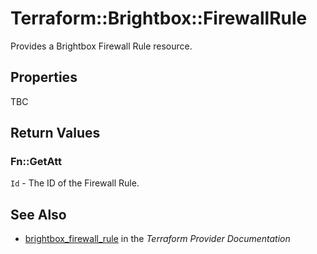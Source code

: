 # Terraform::Brightbox::FirewallRule

Provides a Brightbox Firewall Rule resource.

## Properties

TBC

## Return Values

### Fn::GetAtt

`Id` - The ID of the Firewall Rule.

## See Also

* [brightbox_firewall_rule](https://www.terraform.io/docs/providers/brightbox/r/firewall_rule.html) in the _Terraform Provider Documentation_